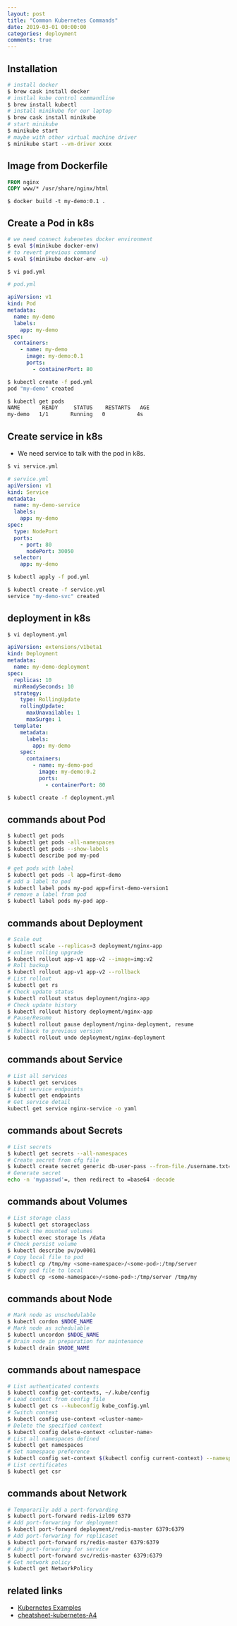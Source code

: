 ```yaml
---
layout: post
title: "Common Kubernetes Commands"
date: 2019-03-01 00:00:00
categories: deployment
comments: true
---
```


## Installation
```bash
# install docker
$ brew cask install docker
# instlal kube control commandline
$ brew install kubectl
# install minikube for our laptop
$ brew cask install minikube
# start minikube
$ minikube start
# maybe with other virtual machine driver
$ minikube start --vm-driver xxxx
```

## Image from Dockerfile

```dockerfile
FROM nginx
COPY www/* /usr/share/nginx/html
```
```dash
$ docker build -t my-demo:0.1 .
```

## Create a Pod in k8s
```bash
# we need connect kubenetes docker environment
$ eval $(minikube docker-env)
# to revert previous command
$ eval $(minikube docker-env -u)

$ vi pod.yml
```

```yaml
# pod.yml

apiVersion: v1
kind: Pod
metadata:
  name: my-demo
  labels:
    app: my-demo
spec:
  containers:
    - name: my-demo
      image: my-demo:0.1
      ports:
        - containerPort: 80
```
```bash
$ kubectl create -f pod.yml
pod "my-demo" created

$ kubectl get pods
NAME       READY     STATUS    RESTARTS   AGE
my-demo   1/1       Running   0          4s
```

## Create service in k8s

- We need service to talk with the pod in k8s.

```bash
$ vi service.yml
```

```yml
# service.yml
apiVersion: v1
kind: Service
metadata:
  name: my-demo-service
  labels:
    app: my-demo
spec:
  type: NodePort
  ports:
    - port: 80
      nodePort: 30050
  selector:
    app: my-demo
```

```bash
$ kubectl apply -f pod.yml

$ kubectl create -f service.yml
service "my-demo-svc" created

```

## deployment in k8s

```bash
$ vi deployment.yml
```

```yml
apiVersion: extensions/v1beta1
kind: Deployment
metadata:
  name: my-demo-deployment
spec:
  replicas: 10
  minReadySeconds: 10
  strategy:
    type: RollingUpdate
    rollingUpdate:
      maxUnavailable: 1
      maxSurge: 1
  template:
    metadata:
      labels:
        app: my-demo
    spec:
      containers:
        - name: my-demo-pod
          image: my-demo:0.2
          ports:
            - containerPort: 80

```

```bash
$ kubectl create -f deployment.yml
```

## commands about Pod

```bash
$ kubectl get pods
$ kubectl get pods -all-namespaces
$ kubectl get pods --show-labels
$ kubectl describe pod my-pod

# get pods with label
$ kubectl get pods -l app=first-demo
# add a label to pod
$ kubectl label pods my-pod app=first-demo-version1
# remove a label from pod
$ kubectl label pods my-pod app-
```

## commands about Deployment

```bash
# Scale out
$ kubectl scale --replicas=3 deployment/nginx-app
# online rolling upgrade
$ kubectl rollout app-v1 app-v2 --image=img:v2
# Roll backup
$ kubectl rollout app-v1 app-v2 --rollback
# List rollout
$ kubectl get rs
# Check update status
$ kubectl rollout status deployment/nginx-app
# Check update history
$ kubectl rollout history deployment/nginx-app
# Pause/Resume
$ kubectl rollout pause deployment/nginx-deployment, resume
# Rollback to previous version
$ kubectl rollout undo deployment/nginx-deployment
```

## commands about Service

```bash
# List all services
$ kubectl get services
# List service endpoints
$ kubectl get endpoints
# Get service detail
kubectl get service nginx-service -o yaml
```

## commands about Secrets

```bash
# List secrets
$ kubectl get secrets --all-namespaces
# Create secret from cfg file
$ kubectl create secret generic db-user-pass --from-file./username.txt=
# Generate secret
echo -n 'mypasswd'=, then redirect to =base64 -decode
```

## commands about Volumes

```bash
# List storage class
$ kubectl get storageclass
# Check the mounted volumes
$ kubectl exec storage ls /data
# Check persist volume
$ kubectl describe pv/pv0001
# Copy local file to pod
$ kubectl cp /tmp/my <some-namespace>/<some-pod>:/tmp/server
# Copy pod file to local
$ kubectl cp <some-namespace>/<some-pod>:/tmp/server /tmp/my
```

## commands about Node

```bash
# Mark node as unschedulable
$ kubectl cordon $NDOE_NAME
# Mark node as schedulable
$ kubectl uncordon $NDOE_NAME
# Drain node in preparation for maintenance
$ kubectl drain $NODE_NAME
```

## commands about namespace
```bash
# List authenticated contexts
$ kubectl config get-contexts, ~/.kube/config
# Load context from config file
$ kubectl get cs --kubeconfig kube_config.yml
# Switch context
$ kubectl config use-context <cluster-name>
# Delete the specified context
$ kubectl config delete-context <cluster-name>
# List all namespaces defined
$ kubectl get namespaces
# Set namespace preference
$ kubectl config set-context $(kubectl config current-context) --namespace=<ns1>
# List certificates
$ kubectl get csr
```

## commands about Network

```bash
# Temporarily add a port-forwarding
$ kubectl port-forward redis-izl09 6379
# Add port-forwaring for deployment
$ kubectl port-forward deployment/redis-master 6379:6379
# Add port-forwaring for replicaset
$ kubectl port-forward rs/redis-master 6379:6379
# Add port-forwaring for service
$ kubectl port-forward svc/redis-master 6379:6379
# Get network policy
$ kubectl get NetworkPolicy
```

## related links

- [Kubernetes Examples](https://github.com/kubernetes/examples)
- [cheatsheet-kubernetes-A4](https://github.com/dennyzhang/cheatsheet-kubernetes-A4)
